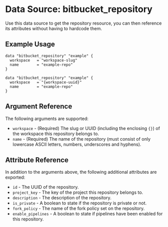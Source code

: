 # Data Source: bitbucket_repository
Use this data source to get the repository resource, you can then reference its attributes without having to hardcode them.

## Example Usage
```hcl
data "bitbucket_repository" "example" {
  workspace   = "workspace-slug"
  name        = "example-repo"
}
```
```hcl
data "bitbucket_repository" "example" {
  workspace   = "{workspace-uuid}"
  name        = "example-repo"
}
```

## Argument Reference
The following arguments are supported:
* `workspace` - (Required) The slug or UUID (including the enclosing `{}`) of the workspace this repository belongs to.
* `name` - (Required) The name of the repository (must consist of only lowercase ASCII letters, numbers, underscores and hyphens).

## Attribute Reference
In addition to the arguments above, the following additional attributes are exported:
* `id` - The UUID of the repository.
* `project_key` - The key of the project this repository belongs to.
* `description` - The description of the repository.
* `is_private` - A boolean to state if the repository is private or not.
* `fork_policy` - The name of the fork policy set on the repository.
* `enable_pipelines` - A boolean to state if pipelines have been enabled for this repository.
